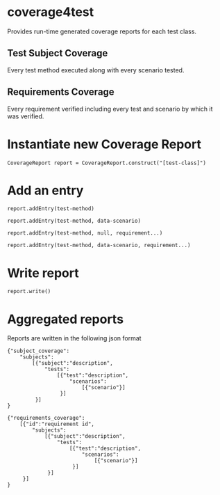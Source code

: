 # coverage4test
Provides run-time generated coverage reports for each test class.

## Test Subject Coverage
Every test method executed along with every scenario tested.

## Requirements Coverage
Every requirement verified including every test and scenario by which it was verified.

# Instantiate new Coverage Report
`CoverageReport report = CoverageReport.construct("[test-class]")`

# Add an entry
    report.addEntry(test-method)

    report.addEntry(test-method, data-scenario)

    report.addEntry(test-method, null, requirement...)

    report.addEntry(test-method, data-scenario, requirement...)

# Write report
`report.write()`

# Aggregated reports
Reports are written in the following json format

    {"subject_coverage":
        "subjects":
            [{"subject":"description", 
                "tests":
                    [{"test":"description", 
                        "scenarios":
                            [{"scenario"}]
                     }]
             }]
    }

    {"requirements_coverage":
        [{"id":"requirement id", 
            "subjects":
                [{"subject":"description", 
                    "tests":
                        [{"test":"description", 
                            "scenarios":
                                [{"scenario"}]
                         }]
                 }]
         }]
    }